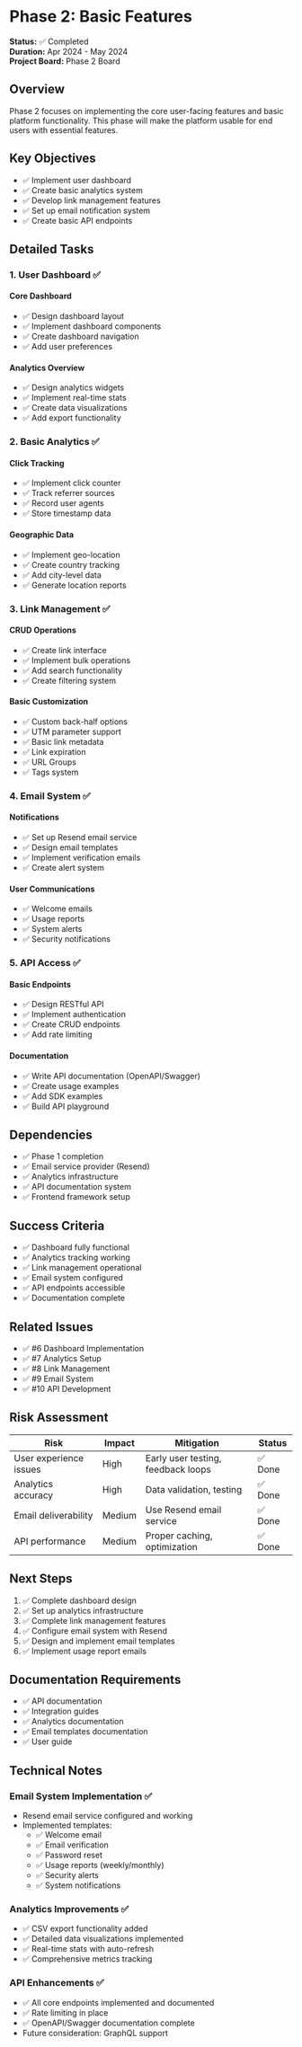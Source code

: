 # Phase 2: Basic Features

**Status:** ✅ Completed  
**Duration:** Apr 2024 - May 2024  
**Project Board:** Phase 2 Board

## Overview

Phase 2 focuses on implementing the core user-facing features and basic platform functionality. This phase will make the platform usable for end users with essential features.

## Key Objectives

* ✅ Implement user dashboard
* ✅ Create basic analytics system
* ✅ Develop link management features
* ✅ Set up email notification system
* ✅ Create basic API endpoints

## Detailed Tasks

### 1. User Dashboard ✅

#### Core Dashboard
* ✅ Design dashboard layout
* ✅ Implement dashboard components
* ✅ Create dashboard navigation
* ✅ Add user preferences

#### Analytics Overview
* ✅ Design analytics widgets
* ✅ Implement real-time stats
* ✅ Create data visualizations
* ✅ Add export functionality

### 2. Basic Analytics ✅

#### Click Tracking
* ✅ Implement click counter
* ✅ Track referrer sources
* ✅ Record user agents
* ✅ Store timestamp data

#### Geographic Data
* ✅ Implement geo-location
* ✅ Create country tracking
* ✅ Add city-level data
* ✅ Generate location reports

### 3. Link Management ✅

#### CRUD Operations
* ✅ Create link interface
* ✅ Implement bulk operations
* ✅ Add search functionality
* ✅ Create filtering system

#### Basic Customization
* ✅ Custom back-half options
* ✅ UTM parameter support
* ✅ Basic link metadata
* ✅ Link expiration
* ✅ URL Groups
* ✅ Tags system

### 4. Email System ✅

#### Notifications
* ✅ Set up Resend email service
* ✅ Design email templates
* ✅ Implement verification emails
* ✅ Create alert system

#### User Communications
* ✅ Welcome emails
* ✅ Usage reports
* ✅ System alerts
* ✅ Security notifications

### 5. API Access ✅

#### Basic Endpoints
* ✅ Design RESTful API
* ✅ Implement authentication
* ✅ Create CRUD endpoints
* ✅ Add rate limiting

#### Documentation
* ✅ Write API documentation (OpenAPI/Swagger)
* ✅ Create usage examples
* ✅ Add SDK examples
* ✅ Build API playground

## Dependencies

* ✅ Phase 1 completion
* ✅ Email service provider (Resend)
* ✅ Analytics infrastructure
* ✅ API documentation system
* ✅ Frontend framework setup

## Success Criteria

* ✅ Dashboard fully functional
* ✅ Analytics tracking working
* ✅ Link management operational
* ✅ Email system configured
* ✅ API endpoints accessible
* ✅ Documentation complete

## Related Issues

* ✅ #6 Dashboard Implementation
* ✅ #7 Analytics Setup
* ✅ #8 Link Management
* ✅ #9 Email System
* ✅ #10 API Development

## Risk Assessment

| Risk                   | Impact | Mitigation                         | Status |
| ---------------------- | ------ | ---------------------------------- | ------ |
| User experience issues | High   | Early user testing, feedback loops | ✅ Done |
| Analytics accuracy     | High   | Data validation, testing           | ✅ Done |
| Email deliverability   | Medium | Use Resend email service          | ✅ Done |
| API performance        | Medium | Proper caching, optimization       | ✅ Done |

## Next Steps

1. ✅ Complete dashboard design
2. ✅ Set up analytics infrastructure
3. ✅ Complete link management features
4. ✅ Configure email system with Resend
5. ✅ Design and implement email templates
6. ✅ Implement usage report emails

## Documentation Requirements

* ✅ API documentation
* ✅ Integration guides
* ✅ Analytics documentation
* ✅ Email templates documentation
* ✅ User guide

## Technical Notes

### Email System Implementation ✅
- Resend email service configured and working
- Implemented templates:
  - ✅ Welcome email
  - ✅ Email verification
  - ✅ Password reset
  - ✅ Usage reports (weekly/monthly)
  - ✅ Security alerts
  - ✅ System notifications

### Analytics Improvements ✅
- ✅ CSV export functionality added
- ✅ Detailed data visualizations implemented
- ✅ Real-time stats with auto-refresh
- ✅ Comprehensive metrics tracking

### API Enhancements ✅
- ✅ All core endpoints implemented and documented
- ✅ Rate limiting in place
- ✅ OpenAPI/Swagger documentation complete
- Future consideration: GraphQL support 